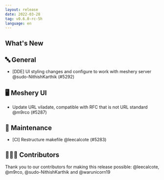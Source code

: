 ```yaml
---
layout: release
date: 2022-03-28
tag: v0.6.0-rc-5h
language: en
---
```


## What's New
## 🔤 General
- [DDE] UI styling changes and configure to work with meshery server @sudo-NithishKarthik (#5292)

## 🖥 Meshery UI

- Update URL viladate, compatible with RFC that is not URL standard @m9rco (#5287)

## 🧰 Maintenance

- [CI] Restructure makefile @leecalcote (#5283)

## 👨🏽‍💻 Contributors

Thank you to our contributors for making this release possible:
@leecalcote, @m9rco, @sudo-NithishKarthik and @warunicorn19
